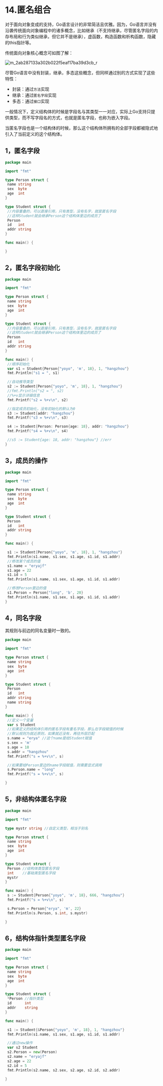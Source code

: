 # 14.匿名组合

对于面向对象变成的支持，Go语言设计的非常简洁且优雅。因为，Go语言并没有沿袭传统面向对象编程中的诸多概念，比如继承（不支持继承，尽管匿名字段的内存布局和行为类似继承，但它并不是继承），虚函数，构造函数和析构函数，隐藏的this指针等。

传统面向对象核心概念可如图了解：

![m_2ab287133a302b022f5eaf17ba39d3cb_r](http://t.eryajf.net/imgs/2021/09/c300859e9bea1787.jpg)

尽管Go语言中没有封装，继承，多态这些概念，但同样通过别的方式实现了这些特性：

- 封装：通过`方法`实现
- 继承：通过`匿名字段`实现
- 多态：通过`接口`实现

一般情况下，定义结构体的时候是字段名与其类型一一对应，实际上Go支持只提供类型，而不写字段名的方式，也就是匿名字段，也称为嵌入字段。

当匿名字段也是一个结构体的时候，那么这个结构体所拥有的全部字段都被隐式地引入了当前定义的这个结构体。

## 1，匿名字段

```go
package main

import "fmt"

type Person struct {
 name string
 sex  byte
 age  int
}

type Student struct {
 //内容重叠的，可以直接引用，只有类型，没有名字，就是匿名字段
 //这样Student就会继承Person这个结构体里边的成员了
 Person
 id   int
 addr string
}

func main() {

}
```

## 2，匿名字段初始化

```go
package main

import "fmt"

type Person struct {
 name string
 sex  byte
 age  int
}

type Student struct {
 //内容重叠的，可以直接引用，只有类型，没有名字，就是匿名字段
 //这样Student就会继承Person这个结构体里边的成员了
 Person
 id   int
 addr string
}

func main() {
 //顺序初始化
 var s1 = Student{Person{"yoyo", 'm', 18}, 1, "hangzhou"}
 fmt.Println("s1 = ", s1)

 //自动推导类型
 s2 := Student{Person{"yoyo", 'm', 18}, 1, "hangzhou"}
 //fmt.Println("s2 = ", s2)
 //%+v显示详细信息
 fmt.Printf("s2 = %+v\n", s2)

 //指定成员初始化，没有初始化的默认为0
 s3 := Student{addr: "hangzhou"}
 fmt.Printf("s3 = %+v\n", s3)

 s4 := Student{Person: Person{age: 18}, addr: "hangzhou"}
 fmt.Printf("s4 = %+v\n", s4)

 //s5 := Student{age: 18, addr: "hangzhou"} //err
}
```

## 3，成员的操作

```go
package main

import "fmt"

type Person struct {
 name string
 sex  byte
 age  int
}

type Student struct {
 Person
 id   int
 addr string
}

func main() {

 s1 := Student{Person{"yoyo", 'm', 18}, 1, "hangzhou"}
 fmt.Println(s1.name, s1.sex, s1.age, s1.id, s1.addr)
 //修改某个成员的值
 s1.name = "eryajf"
 s1.age = 22
 s1.id = 5
 fmt.Println(s1.name, s1.sex, s1.age, s1.id, s1.addr)

 //修改Person里边的值
 s1.Person = Person{"long", 'b', 20}
 fmt.Println(s1.name, s1.sex, s1.age, s1.id, s1.addr)
}
```

## 4，同名字段

其规则与前边的同名变量时一致的。

```go
package main

import "fmt"

type Person struct {
 name string
 sex  byte
 age  int
}

type Student struct {
 Person
 id   int
 addr string
 name string
}

func main() {
 //定义一个变量
 var s Student
 //如果定义的结构体引用的匿名字段有重名字段，那么在字段赋值的时候
 //默认规则为就近原则，如果就近没有，再往外层匹配
 s.name = "erya" //这个name是给Student赋值
 s.sex = 'm'
 s.age = 18
 s.addr = "hangzhou"
 fmt.Printf("s = %+v\n", s)

 //如果要给Person里边的name字段赋值，则需要显式调用
 s.Person.name = "long"
 fmt.Printf("s = %+v\n", s)

}
```

## 5，非结构体匿名字段

```go
package main

import "fmt"

type mystr string //自定义类型，相当于别名

type Person struct {
 name string
 sex  byte
 age  int
}

type Student struct {
 Person //结构体类型匿名字段
 int    //基础类型匿名字段
 mystr
}

func main() {
 s := Student{Person{"yoyo", 'm', 18}, 666, "hangzhou"}
 fmt.Printf("s = %+v\n", s)

 s.Person = Person{"erya", 'm', 22}
 fmt.Println(s.Person, s.int, s.mystr)

}
```

## 6，结构体指针类型匿名字段

```go
package main

import "fmt"

type Person struct {
 name string
 sex  byte
 age  int
}

type Student struct {
 *Person //指针类型
 id      int
 addr    string
}

func main() {

 s1 := Student{&Person{"yoyo", 'm', 18}, 1, "hangzhou"}
 fmt.Println(s1.name, s1.sex, s1.age, s1.id, s1.addr)

 //通过new操作
 var s2 Student
 s2.Person = new(Person)
 s2.name = "eryajf"
 s2.age = 22
 s2.id = 5
 fmt.Println(s2.name, s2.sex, s2.age, s2.id, s2.addr)

}
```

